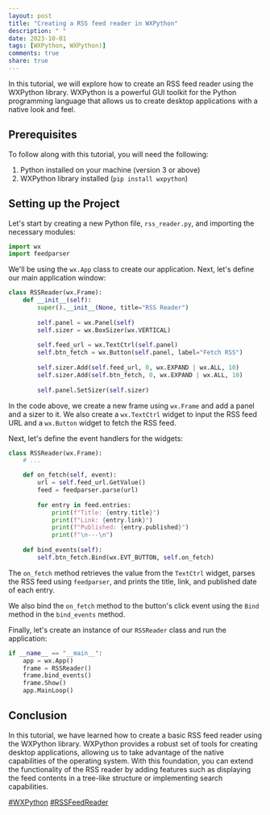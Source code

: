 ```yaml
---
layout: post
title: "Creating a RSS feed reader in WXPython"
description: " "
date: 2023-10-01
tags: [WXPython, WXPython)]
comments: true
share: true
---
```


In this tutorial, we will explore how to create an RSS feed reader using the WXPython library. WXPython is a powerful GUI toolkit for the Python programming language that allows us to create desktop applications with a native look and feel.

## Prerequisites

To follow along with this tutorial, you will need the following:

1. Python installed on your machine (version 3 or above)
2. WXPython library installed (`pip install wxpython`)

## Setting up the Project

Let's start by creating a new Python file, `rss_reader.py`, and importing the necessary modules:

```python
import wx
import feedparser
```

We'll be using the `wx.App` class to create our application. Next, let's define our main application window:

```python
class RSSReader(wx.Frame):
    def __init__(self):
        super().__init__(None, title="RSS Reader")
        
        self.panel = wx.Panel(self)
        self.sizer = wx.BoxSizer(wx.VERTICAL)
        
        self.feed_url = wx.TextCtrl(self.panel)
        self.btn_fetch = wx.Button(self.panel, label="Fetch RSS")
        
        self.sizer.Add(self.feed_url, 0, wx.EXPAND | wx.ALL, 10)
        self.sizer.Add(self.btn_fetch, 0, wx.EXPAND | wx.ALL, 10)
        
        self.panel.SetSizer(self.sizer)
```

In the code above, we create a new frame using `wx.Frame` and add a panel and a sizer to it. We also create a `wx.TextCtrl` widget to input the RSS feed URL and a `wx.Button` widget to fetch the RSS feed.

Next, let's define the event handlers for the widgets:

```python
class RSSReader(wx.Frame):
    # ...

    def on_fetch(self, event):
        url = self.feed_url.GetValue()
        feed = feedparser.parse(url)
        
        for entry in feed.entries:
            print(f"Title: {entry.title}")
            print(f"Link: {entry.link}")
            print(f"Published: {entry.published}")
            print(f"\n---\n")
    
    def bind_events(self):
        self.btn_fetch.Bind(wx.EVT_BUTTON, self.on_fetch)
```

The `on_fetch` method retrieves the value from the `TextCtrl` widget, parses the RSS feed using `feedparser`, and prints the title, link, and published date of each entry.

We also bind the `on_fetch` method to the button's click event using the `Bind` method in the `bind_events` method.

Finally, let's create an instance of our `RSSReader` class and run the application:

```python
if __name__ == "__main__":
    app = wx.App()
    frame = RSSReader()
    frame.bind_events()
    frame.Show()
    app.MainLoop()
```

## Conclusion

In this tutorial, we have learned how to create a basic RSS feed reader using the WXPython library. WXPython provides a robust set of tools for creating desktop applications, allowing us to take advantage of the native capabilities of the operating system. With this foundation, you can extend the functionality of the RSS reader by adding features such as displaying the feed contents in a tree-like structure or implementing search capabilities.

[#WXPython](#WXPython) [#RSSFeedReader](#RSSFeedReader)